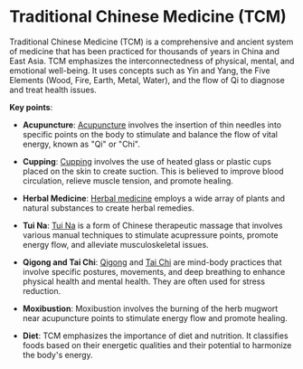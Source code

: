 # Traditional Chinese Medicine (TCM)

Traditional Chinese Medicine (TCM) is a comprehensive and ancient system of medicine that has been practiced for thousands of years in China and East Asia. TCM emphasizes the interconnectedness of physical, mental, and emotional well-being. It uses concepts such as Yin and Yang, the Five Elements (Wood, Fire, Earth, Metal, Water), and the flow of Qi to diagnose and treat health issues.

**Key points**:

* **Acupuncture**: [Acupuncture](../acupuncture/) involves the insertion of thin needles into specific points on the body to stimulate and balance the flow of vital energy, known as "Qi" or "Chi".

* **Cupping**: [Cupping](../cupping/) involves the use of heated glass or plastic cups placed on the skin to create suction. This is believed to improve blood circulation, relieve muscle tension, and promote healing.

* **Herbal Medicine**: [Herbal medicine](../herbal-medicine) employs a wide array of plants and natural substances to create herbal remedies.

* **Tui Na**: [Tui Na](../tui-na/) is a form of Chinese therapeutic massage that involves various manual techniques to stimulate acupressure points, promote energy flow, and alleviate musculoskeletal issues.

* **Qigong and Tai Chi**: [Qigong](../qigong/) and [Tai Chi](../tai-chi/) are mind-body practices that involve specific postures, movements, and deep breathing to enhance physical health and mental health. They are often used for stress reduction.

* **Moxibustion**: Moxibustion involves the burning of the herb mugwort near acupuncture points to stimulate energy flow and promote healing.

* **Diet**: TCM emphasizes the importance of diet and nutrition. It classifies foods based on their energetic qualities and their potential to harmonize the body's energy.
